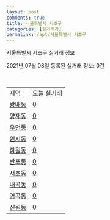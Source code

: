 ```yaml
---
layout: post
comments: true
title: 서울특별시 서초구
categories: [실거래가]
permalink: /apt/서울특별시 서초구
---
```


서울특별시 서초구 실거래 정보

2021년 07월 08일 등록된 실거래 정보: 0건

<script type="text/javascript">
  google.charts.load('current', {'packages':['corechart']});
  google.charts.setOnLoadCallback(drawChart);

  function drawChart() {
    var data = google.visualization.arrayToDataTable([['거래일', '매매', '전월세', '전매'], ['20-07', 309, 1019, 1], ['20-08', 294, 970, 1], ['20-09', 206, 830, 0], ['20-10', 238, 1017, 1], ['20-11', 333, 1106, 0], ['20-12', 455, 1219, 1], ['21-01', 290, 934, 1], ['21-02', 206, 797, 1], ['21-03', 212, 955, 0], ['21-04', 211, 734, 0], ['21-05', 273, 855, 3], ['21-06', 101, 529, 0], ['21-07', 2, 49, 0]]);

    var options = {
      title: '최근 유형별 거래량 추이',
      legend: { position: 'bottom' }
    };

    var chart = new google.visualization.LineChart(document.getElementById('columnchart_material'));
    chart.draw(data, (options));
  }
</script>

<div id="columnchart_material" style="width: 95%; margin-left: -35px"></div>
<br>
<table class="sortable">
  <tr>
    <td>지역</td>
    <td>오늘 실거래</td>
  </tr>

  
  <tr class="item">
    <td><a href="서울특별시 서초구 방배동">방배동</a></td>
    <td><a href="서울특별시 서초구 방배동">0</a></td>
  </tr>
    

  <tr class="item">
    <td><a href="서울특별시 서초구 양재동">양재동</a></td>
    <td><a href="서울특별시 서초구 양재동">0</a></td>
  </tr>
    

  <tr class="item">
    <td><a href="서울특별시 서초구 우면동">우면동</a></td>
    <td><a href="서울특별시 서초구 우면동">0</a></td>
  </tr>
    

  <tr class="item">
    <td><a href="서울특별시 서초구 원지동">원지동</a></td>
    <td><a href="서울특별시 서초구 원지동">0</a></td>
  </tr>
    

  <tr class="item">
    <td><a href="서울특별시 서초구 잠원동">잠원동</a></td>
    <td><a href="서울특별시 서초구 잠원동">0</a></td>
  </tr>
    

  <tr class="item">
    <td><a href="서울특별시 서초구 반포동">반포동</a></td>
    <td><a href="서울특별시 서초구 반포동">0</a></td>
  </tr>
    

  <tr class="item">
    <td><a href="서울특별시 서초구 서초동">서초동</a></td>
    <td><a href="서울특별시 서초구 서초동">0</a></td>
  </tr>
    

  <tr class="item">
    <td><a href="서울특별시 서초구 내곡동">내곡동</a></td>
    <td><a href="서울특별시 서초구 내곡동">0</a></td>
  </tr>
    

  <tr class="item">
    <td><a href="서울특별시 서초구 염곡동">염곡동</a></td>
    <td><a href="서울특별시 서초구 염곡동">0</a></td>
  </tr>
    

  <tr class="item">
    <td><a href="서울특별시 서초구 신원동">신원동</a></td>
    <td><a href="서울특별시 서초구 신원동">0</a></td>
  </tr>
    


</table>


    